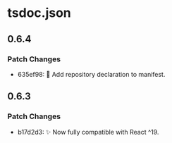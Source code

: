 # tsdoc.json

## 0.6.4

### Patch Changes

- 635ef98: 🔧 Add repository declaration to manifest.

## 0.6.3

### Patch Changes

- b17d2d3: ✨ Now fully compatible with React ^19.
